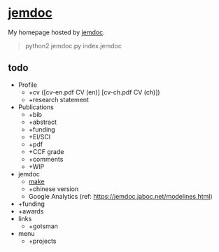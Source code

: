 # [jemdoc](https://jemdoc.jaboc.net/)

My homepage hosted by [jemdoc](https://jemdoc.jaboc.net/).

> python2 jemdoc.py index.jemdoc

## todo
- Profile
  - +cv ([cv-en.pdf CV (en)] [cv-ch.pdf CV (ch)])
  - +research statement
- Publications
  - +bib
  - +abstract
  - +funding
  - +EI/SCI
  - +pdf
  - +CCF grade
  - +comments
  - +WIP
- jemdoc
  - [make](https://jemdoc.jaboc.net/stuff.html)
  - +chinese version
  - Google Analytics (ref: https://jemdoc.jaboc.net/modelines.html)
- +funding
- +awards
- links
  - +gotsman
- menu
  - +projects